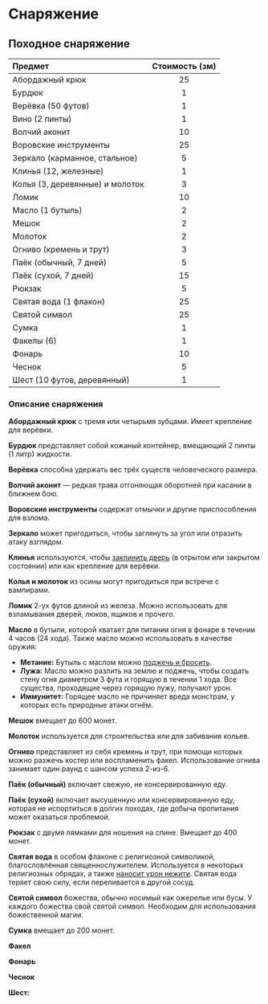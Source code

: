 # Снаряжение

## Походное снаряжение

| Предмет                         | Стоимость (зм) |
|:--------------------------------|:--------------:|
| Абордажный крюк                 |       25       |
| Бурдюк                          |       1        |
| Верёвка (50 футов)              |       1        |
| Вино (2 пинты)                  |       1        |
| Волчий аконит                   |       10       |
| Воровские инструменты           |       25       |
| Зеркало (карманное, стальное)   |       5        |
| Клинья (12, железные)           |       1        |
| Колья (3, деревянные) и молоток |       3        |
| Ломик                           |       10       |
| Масло (1 бутыль)                |       2        |
| Мешок                           |       2        |
| Молоток                         |       2        |
| Огниво (кремень и трут)         |       3        |
| Паёк (обычный, 7 дней)          |       5        |
| Паёк (сухой, 7 дней)            |       15       |
| Рюкзак                          |       5        |
| Святая вода (1 флакон)          |       25       |
| Святой символ                   |       25       |
| Сумка                           |       1        |
| Факелы (6)                      |       1        |
| Фонарь                          |       10       |
| Чеснок                          |       5        |
| Шест (10 футов, деревянный)     |       1        |

### Описание снаряжения
**Абордажный крюк** с тремя или четырьмя зубцами. Имеет крепление для верёвки.

**Бурдюк** представляет собой кожаный контейнер, вмещающий 2 пинты (1 литр) жидкости.

**Верёвка** способна удержать вес трёх существ человеческого размера.

**Волчий аконит** — редкая трава отгоняющая оборотней при касании в ближнем бою.

**Воровские инструменты** содержат отмычки и другие приспособления для взлома.

**Зеркало** может пригодиться, чтобы заглянуть за угол или отразить атаку взглядом.

**Клинья** используются, чтобы [заклинить дверь](temp) (в отрытом или закрытом состоянии) или как крепление для верёвки.

**Колья и молоток** из осины могут пригодиться при встрече с вампирами.

**Ломик** 2-ух футов длиной из железа. Можно использовать для взламывания дверей, люков, ящиков и прочего.

**Масло** в бутыли, которой хватает для питания огня в фонаре в течении 4 часов (24 хода). Также масло можно использовать в качестве оружия:
- **Метание:** Бутыль с маслом можно [поджечь и бросить](temp).
- **Лужа:** Масло можно разлить на землю и поджечь, чтобы создать стену огня диаметром 3 фута и горящую в течении 1 хода. Все существа, проходящие через горящую лужу, получают урон.
- **Иммунитет:** Горящее масло не причиняет вреда монстрам, у которых есть природные атаки огнём.

**Мешок** вмещает до 600 монет.

**Молоток** используется для строительства или для забивания кольев.

**Огниво** представляет из себя кремень и трут, при помощи которых можно разжечь костер или воспламенить факел. Использование огнива занимает один раунд с шансом успеха 2-из-6.

**Паёк (обычный)** включает свежую, не консервированную еду.

**Паёк (сухой)** включает высушенную или консервированную еду, которая не испортиться в долгих походах, где добыча пропитания может оказаться проблемой.

**Рюкзак** с двумя лямками для ношения на спине. Вмещает до 400 монет.

**Святая вода** в особом флаконе с религиозной символикой, благословлённая священнослужителем. Используется в некоторых религиозных обрядах, а также [наносит урон нежити](temp). Святая вода теряет свою силу, если переливается в другой сосуд.

**Святой символ** божества, обычно носимый как ожерелье или бусы. У каждого божества свой святой символ. Необходим для использования божественной магии.

**Сумка** вмещает до 200 монет.

**Факел**

**Фонарь**

**Чеснок**

**Шест:**
